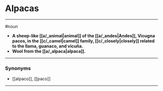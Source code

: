 # Alpacas
---
#noun
- **A sheep-like [[a/_animal|animal]] of the [[a/_andes|Andes]], Vicugna pacos, in the [[c/_camel|camel]] family, [[c/_closely|closely]] related to the llama, guanaco, and vicuña.**
- **Wool from the [[a/_alpaca|alpaca]].**
---
### Synonyms
- [[alpaco]], [[paco]]
---
